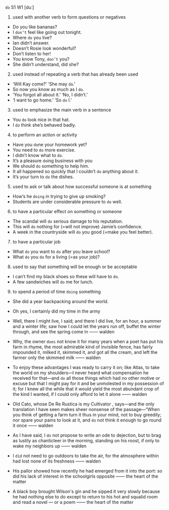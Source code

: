 `do` S1 W1 [duː]

1. used with another verb to form questions or negatives

- Do you like bananas?
- I `don’t` feel like going out tonight.
- Where `do` you live?
- Ian didn’t answer.
- Doesn’t Rosie look wonderful?
- Don’t listen to her!
- You know Tony, `don’t` you?
- She didn’t understand, did she?

2. used instead of repeating a verb that has already been used

- ‘Will Kay come?’ ‘She may `do`.’
- So now you know as much as I `do`.
- ‘You forgot all about it.’ ‘No, I didn’t.’
- ‘I want to go home.’ ‘So `do` I.’

3. used to emphasize the main verb in a sentence

- You `do` look nice in that hat.
- I `do` think she’s behaved badly.

4. to perform an action or activity

- Have you `do`ne your homework yet?
- You need to `do` more exercise.
- I didn’t know what to `do`.
- It’s a pleasure `do`ing business with you
- We should `do` something to help him.
- It all happened so quickly that I couldn’t `do` anything about it.
- It’s your turn to `do` the dishes.

5. used to ask or talk about how successful someone is at something

- How’s he `doing` in trying to give up smoking?
- Students are under considerable pressure to `do` well.

6. to have a particular effect on something or someone

- The scandal will `do` serious damage to his reputation.
- This will `do` nothing for (=will not improve) Jamie’s confidence.
- A week in the countryside will `do` you good (=make you feel better).

7. to have a particular job

- What `do` you want to `do` after you leave school?
- What `do` you `do` for a living (=as your job)?

8. used to say that something will be enough or be acceptable

- I can’t find my black shoes so these will have to `do`.
- A few sandwiches will `do` me for lunch.

9. to spend a period of time `doing` something

- She did a year backpacking around the world.
- Oh yes, I certainly did my time in the army


-  Well, there I might live, I said; and there I did live, for an hour, a summer and a winter life; saw how I could let the years run off, buffet the winter through, and see the spring come in —— walden

-  Why, the owner `does` not know it for many years when a poet has put his farm in rhyme, the most admirable kind of invisible fence, has fairly impounded it, milked it, skimmed it, and got all the cream, and left the farmer only the skimmed milk —— walden

-  To enjoy these advantages I was ready to carry it on; like Atlas, to take the world on my shoulders﻿—I never heard what compensation he received for that﻿—and `do` all those things which had no other motive or excuse but that I might pay for it and be unmolested in my possession of it; for I knew all the while that it would yield the most abundant crop of the kind I wanted, if I could only afford to let it alone —— walden

- Old Cato, whose De Re Rustica is my Cultivator , says﻿—and the only translation I have seen makes sheer nonsense of the passage﻿—“When you think of getting a farm turn it thus in your mind, not to buy greedily; nor spare your pains to look at it, and `do` not think it enough to go round it once —— walden

-  As I have said, I `do` not propose to write an ode to dejection, but to brag as lustily as chanticleer in the morning, standing on his roost, if only to wake my neighbors up —— walden

-  I `did` not need to go outdoors to take the air, for the atmosphere within had lost none of its freshness —— walden

-  His pallor showed how recently he had emerged from it into the port: so did his lack of interest in the schoolgirls opposite —— the heart of the matter

-  A black boy brought Wilson's gin and he sipped it very slowly because he had nothing else to do except to return to his hot and squalid room and read a novel — or a poem —— the heart of the matter